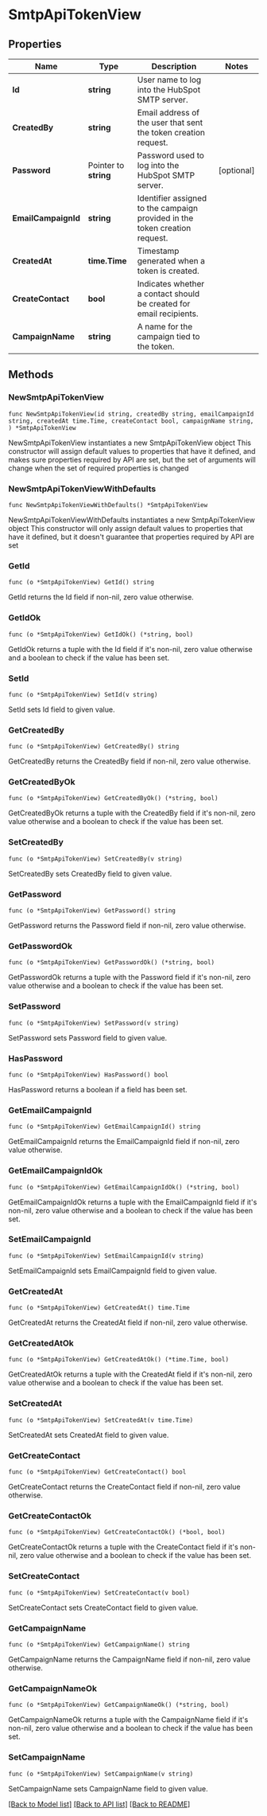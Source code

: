 # SmtpApiTokenView

## Properties

Name | Type | Description | Notes
------------ | ------------- | ------------- | -------------
**Id** | **string** | User name to log into the HubSpot SMTP server. | 
**CreatedBy** | **string** | Email address of the user that sent the token creation request. | 
**Password** | Pointer to **string** | Password used to log into the HubSpot SMTP server. | [optional] 
**EmailCampaignId** | **string** | Identifier assigned to the campaign provided in the token creation request. | 
**CreatedAt** | **time.Time** | Timestamp generated when a token is created. | 
**CreateContact** | **bool** | Indicates whether a contact should be created for email recipients. | 
**CampaignName** | **string** | A name for the campaign tied to the token. | 

## Methods

### NewSmtpApiTokenView

`func NewSmtpApiTokenView(id string, createdBy string, emailCampaignId string, createdAt time.Time, createContact bool, campaignName string, ) *SmtpApiTokenView`

NewSmtpApiTokenView instantiates a new SmtpApiTokenView object
This constructor will assign default values to properties that have it defined,
and makes sure properties required by API are set, but the set of arguments
will change when the set of required properties is changed

### NewSmtpApiTokenViewWithDefaults

`func NewSmtpApiTokenViewWithDefaults() *SmtpApiTokenView`

NewSmtpApiTokenViewWithDefaults instantiates a new SmtpApiTokenView object
This constructor will only assign default values to properties that have it defined,
but it doesn't guarantee that properties required by API are set

### GetId

`func (o *SmtpApiTokenView) GetId() string`

GetId returns the Id field if non-nil, zero value otherwise.

### GetIdOk

`func (o *SmtpApiTokenView) GetIdOk() (*string, bool)`

GetIdOk returns a tuple with the Id field if it's non-nil, zero value otherwise
and a boolean to check if the value has been set.

### SetId

`func (o *SmtpApiTokenView) SetId(v string)`

SetId sets Id field to given value.


### GetCreatedBy

`func (o *SmtpApiTokenView) GetCreatedBy() string`

GetCreatedBy returns the CreatedBy field if non-nil, zero value otherwise.

### GetCreatedByOk

`func (o *SmtpApiTokenView) GetCreatedByOk() (*string, bool)`

GetCreatedByOk returns a tuple with the CreatedBy field if it's non-nil, zero value otherwise
and a boolean to check if the value has been set.

### SetCreatedBy

`func (o *SmtpApiTokenView) SetCreatedBy(v string)`

SetCreatedBy sets CreatedBy field to given value.


### GetPassword

`func (o *SmtpApiTokenView) GetPassword() string`

GetPassword returns the Password field if non-nil, zero value otherwise.

### GetPasswordOk

`func (o *SmtpApiTokenView) GetPasswordOk() (*string, bool)`

GetPasswordOk returns a tuple with the Password field if it's non-nil, zero value otherwise
and a boolean to check if the value has been set.

### SetPassword

`func (o *SmtpApiTokenView) SetPassword(v string)`

SetPassword sets Password field to given value.

### HasPassword

`func (o *SmtpApiTokenView) HasPassword() bool`

HasPassword returns a boolean if a field has been set.

### GetEmailCampaignId

`func (o *SmtpApiTokenView) GetEmailCampaignId() string`

GetEmailCampaignId returns the EmailCampaignId field if non-nil, zero value otherwise.

### GetEmailCampaignIdOk

`func (o *SmtpApiTokenView) GetEmailCampaignIdOk() (*string, bool)`

GetEmailCampaignIdOk returns a tuple with the EmailCampaignId field if it's non-nil, zero value otherwise
and a boolean to check if the value has been set.

### SetEmailCampaignId

`func (o *SmtpApiTokenView) SetEmailCampaignId(v string)`

SetEmailCampaignId sets EmailCampaignId field to given value.


### GetCreatedAt

`func (o *SmtpApiTokenView) GetCreatedAt() time.Time`

GetCreatedAt returns the CreatedAt field if non-nil, zero value otherwise.

### GetCreatedAtOk

`func (o *SmtpApiTokenView) GetCreatedAtOk() (*time.Time, bool)`

GetCreatedAtOk returns a tuple with the CreatedAt field if it's non-nil, zero value otherwise
and a boolean to check if the value has been set.

### SetCreatedAt

`func (o *SmtpApiTokenView) SetCreatedAt(v time.Time)`

SetCreatedAt sets CreatedAt field to given value.


### GetCreateContact

`func (o *SmtpApiTokenView) GetCreateContact() bool`

GetCreateContact returns the CreateContact field if non-nil, zero value otherwise.

### GetCreateContactOk

`func (o *SmtpApiTokenView) GetCreateContactOk() (*bool, bool)`

GetCreateContactOk returns a tuple with the CreateContact field if it's non-nil, zero value otherwise
and a boolean to check if the value has been set.

### SetCreateContact

`func (o *SmtpApiTokenView) SetCreateContact(v bool)`

SetCreateContact sets CreateContact field to given value.


### GetCampaignName

`func (o *SmtpApiTokenView) GetCampaignName() string`

GetCampaignName returns the CampaignName field if non-nil, zero value otherwise.

### GetCampaignNameOk

`func (o *SmtpApiTokenView) GetCampaignNameOk() (*string, bool)`

GetCampaignNameOk returns a tuple with the CampaignName field if it's non-nil, zero value otherwise
and a boolean to check if the value has been set.

### SetCampaignName

`func (o *SmtpApiTokenView) SetCampaignName(v string)`

SetCampaignName sets CampaignName field to given value.



[[Back to Model list]](../README.md#documentation-for-models) [[Back to API list]](../README.md#documentation-for-api-endpoints) [[Back to README]](../README.md)


